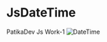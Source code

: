 # JsDateTime
PatikaDev Js Work-1
![DateTime](https://user-images.githubusercontent.com/68780096/188696499-91a8066d-68a5-479d-ae3d-62c099fc3d3b.png)
